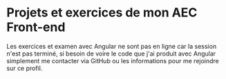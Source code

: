 # Projets et exercices de mon AEC Front-end
Les exercices et examen avec Angular ne sont pas en ligne car la session n'est pas terminé,
si besoin de voire le code que j'ai produit avec Angular simplement me contacter via GitHub ou les informations 
pour me rejoindre sur ce profil. 
